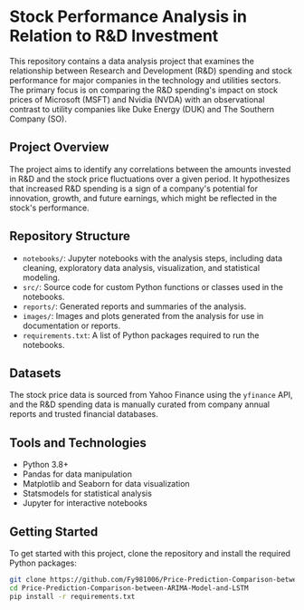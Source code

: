 # Stock Performance Analysis in Relation to R&D Investment

This repository contains a data analysis project that examines the relationship between Research and Development (R&D) spending and stock performance for major companies in the technology and utilities sectors. The primary focus is on comparing the R&D spending's impact on stock prices of Microsoft (MSFT) and Nvidia (NVDA) with an observational contrast to utility companies like Duke Energy (DUK) and The Southern Company (SO).

## Project Overview

The project aims to identify any correlations between the amounts invested in R&D and the stock price fluctuations over a given period. It hypothesizes that increased R&D spending is a sign of a company's potential for innovation, growth, and future earnings, which might be reflected in the stock's performance.

## Repository Structure

- `notebooks/`: Jupyter notebooks with the analysis steps, including data cleaning, exploratory data analysis, visualization, and statistical modeling.
- `src/`: Source code for custom Python functions or classes used in the notebooks.
- `reports/`: Generated reports and summaries of the analysis.
- `images/`: Images and plots generated from the analysis for use in documentation or reports.
- `requirements.txt`: A list of Python packages required to run the notebooks.

## Datasets

The stock price data is sourced from Yahoo Finance using the `yfinance` API, and the R&D spending data is manually curated from company annual reports and trusted financial databases.

## Tools and Technologies

- Python 3.8+
- Pandas for data manipulation
- Matplotlib and Seaborn for data visualization
- Statsmodels for statistical analysis
- Jupyter for interactive notebooks

## Getting Started

To get started with this project, clone the repository and install the required Python packages:

```sh
git clone https://github.com/Fy981006/Price-Prediction-Comparison-between-ARIMA-Model-and-LSTM.git
cd Price-Prediction-Comparison-between-ARIMA-Model-and-LSTM
pip install -r requirements.txt

